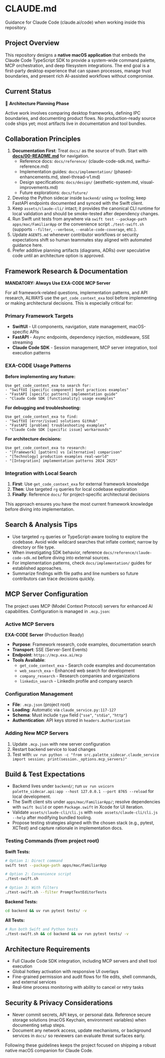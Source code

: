 # CLAUDE.md

Guidance for Claude Code (claude.ai/code) when working inside this repository.

## Project Overview

This repository designs a **native macOS application** that embeds the Claude Code TypeScript SDK to provide a system-wide command palette, MCP orchestration, and deep filesystem integrations. The end goal is a first-party desktop experience that can spawn processes, manage trust boundaries, and present rich AI-assisted workflows without compromise.

## Current Status

🚧 **Architecture Planning Phase**

Active work involves comparing desktop frameworks, defining IPC boundaries, and documenting product flows. No production-ready source code ships yet; most artifacts live in documentation and tool bundles.

## Collaboration Principles

1. **Documentation First**: Treat `docs/` as the source of truth. Start with **[docs/00-README.md](docs/00-README.md)** for navigation.
   - Reference docs: `docs/reference/` (claude-code-sdk.md, swiftui-reference.md)
   - Implementation guides: `docs/implementation/` (phased-enhancements.md, steel-thread-v1.md)
   - Design specifications: `docs/design/` (aesthetic-system.md, visual-improvements.md)
   - Future explorations: `docs/future/`
2. Develop the Python sidecar inside `backend/` using `uv` tooling; keep FastAPI endpoints documented and synced with the Swift client.
3. Keep `assets/claude-cli/` intact; it provides the canonical CLI runtime for local validation and should be smoke-tested after dependency changes.
4. Run Swift unit tests from anywhere via `swift test --package-path apps/mac/FamiliarApp` or the convenience script `./test-swift.sh` (supports `--filter`, `--verbose`, `--enable-code-coverage`, etc.).
5. Update `AGENTS.md` whenever contributor workflows or security expectations shift so human teammates stay aligned with automated guidance here.
6. Prefer additive planning artifacts (diagrams, ADRs) over speculative code until an architecture option is approved.

## Framework Research & Documentation

**MANDATORY: Always Use EXA-CODE MCP Server**

For all framework-related questions, implementation patterns, and API research, ALWAYS use the `get_code_context_exa` tool before implementing or making architectural decisions. This is especially critical for:

### Primary Framework Targets
- **SwiftUI** - UI components, navigation, state management, macOS-specific APIs
- **FastAPI** - Async endpoints, dependency injection, middleware, SSE streaming
- **Claude Code SDK** - Session management, MCP server integration, tool execution patterns

### EXA-CODE Usage Patterns

**Before implementing any feature:**
```
Use get_code_context_exa to search for:
- "SwiftUI [specific component] best practices examples"
- "FastAPI [specific pattern] implementation guide"
- "Claude Code SDK [functionality] usage examples"
```

**For debugging and troubleshooting:**
```
Use get_code_context_exa to find:
- "SwiftUI [error/issue] solutions GitHub"
- "FastAPI [problem] troubleshooting examples"
- "Claude Code SDK [specific issue] workarounds"
```

**For architecture decisions:**
```
Use get_code_context_exa to research:
- "[Framework] [pattern] vs [alternative] comparison"
- "[Technology] production examples real-world"
- "[Integration] implementation patterns 2024 2025"
```

### Integration with Local Search

1. **First**: Use `get_code_context_exa` for external framework knowledge
2. **Then**: Use targeted `rg` queries for local codebase exploration
3. **Finally**: Reference `docs/` for project-specific architectural decisions

This approach ensures you have the most current framework knowledge before diving into implementation.

## Search & Analysis Tips

- Use targeted `rg` queries or TypeScript-aware tooling to explore the codebase. Avoid wide wildcard searches that inflate context; narrow by directory or file type.
- When investigating SDK behavior, reference `docs/reference/claude-code-sdk.md` before diving into external sources.
- For implementation patterns, check `docs/implementation/` guides for established approaches.
- Summarize findings with file paths and line numbers so future contributors can trace decisions quickly.

## MCP Server Configuration

The project uses MCP (Model Context Protocol) servers for enhanced AI capabilities. Configuration is managed in `.mcp.json`:

### Active MCP Servers

**EXA-CODE Server** (Production Ready)
- **Purpose**: Framework research, code examples, documentation search
- **Transport**: SSE (Server-Sent Events)
- **Endpoint**: `https://mcp.exa.ai/mcp`
- **Tools Available**:
  - `get_code_context_exa` - Search code examples and documentation
  - `web_search_exa` - Enhanced web search for development
  - `company_research` - Research companies and organizations
  - `linkedin_search` - LinkedIn profile and company search

### Configuration Management

- **File**: `.mcp.json` (project root)
- **Loading**: Automatic via `claude_service.py:117-127`
- **Schema**: Must include `type` field (`"sse"`, `"stdio"`, `"http"`)
- **Authentication**: API keys stored in `headers.Authorization`

### Adding New MCP Servers

1. Update `.mcp.json` with new server configuration
2. Restart backend service to load changes
3. Test with: `uv run python -c "from src.palette_sidecar.claude_service import session; print(session._options.mcp_servers)"`

## Build & Test Expectations

- Backend lives under `backend/`; run `uv run uvicorn palette_sidecar.api:app --host 127.0.0.1 --port 8765 --reload` for local development.
- The Swift client sits under `apps/mac/FamiliarApp/`; resolve dependencies with `swift build` or open `Package.swift` in Xcode for UI iteration.
- Validate `assets/claude-cli/cli.js` with `node assets/claude-cli/cli.js --help` after modifying bundled tooling.
- Propose testing strategies aligned with the chosen stack (e.g., pytest, XCTest) and capture rationale in implementation docs.

### Testing Commands (from project root)

**Swift Tests:**
```bash
# Option 1: Direct command
swift test --package-path apps/mac/FamiliarApp

# Option 2: Convenience script
./test-swift.sh

# Option 3: With filters
./test-swift.sh --filter PromptTextEditorTests
```

**Backend Tests:**
```bash
cd backend && uv run pytest tests/ -v
```

**All Tests:**
```bash
# Run both Swift and Python tests
./test-swift.sh && cd backend && uv run pytest tests/ -v
```

## Architecture Requirements

- Full Claude Code SDK integration, including MCP servers and shell tool execution
- Global hotkey activation with responsive UI overlays
- Fine-grained permission and audit flows for file edits, shell commands, and external services
- Real-time process monitoring with ability to cancel or retry tasks

## Security & Privacy Considerations

- Never commit secrets, API keys, or personal data. Reference secure storage solutions (macOS Keychain, environment variables) when documenting setup steps.
- Document any network access, update mechanisms, or background services in `docs/` so reviewers can evaluate threat surfaces early.

Following these guidelines keeps the project focused on shipping a robust native macOS companion for Claude Code.
